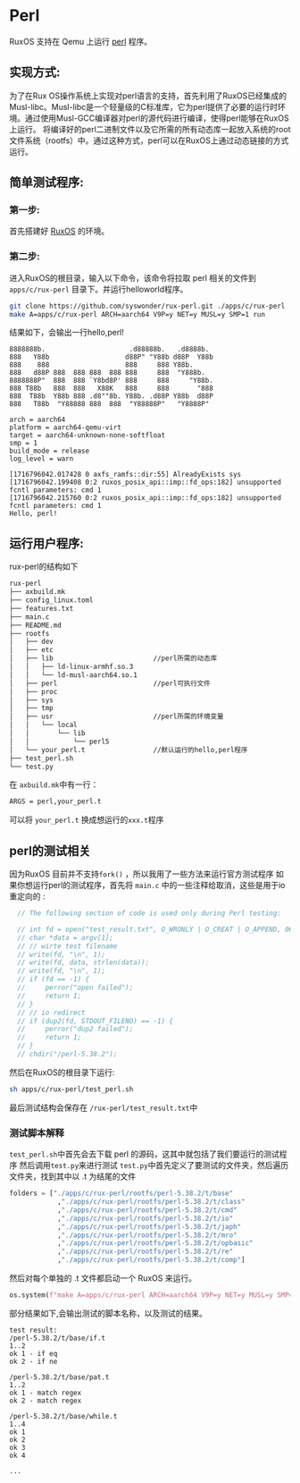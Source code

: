 # Perl

RuxOS 支持在 Qemu 上运行 [perl](https://www.perl.com/) 程序。

## 实现方式:
为了在Rux OS操作系统上实现对perl语言的支持，首先利用了RuxOS已经集成的Musl-libc。Musl-libc是一个轻量级的C标准库，它为perl提供了必要的运行时环境。通过使用Musl-GCC编译器对perl的源代码进行编译，使得perl能够在RuxOS上运行。
将编译好的perl二进制文件以及它所需的所有动态库一起放入系统的root文件系统（rootfs）中。通过这种方式，perl可以在RuxOS上通过动态链接的方式运行。

## 简单测试程序:
### 第一步:
首先搭建好 [RuxOS](https://github.com/syswonder/ruxos) 的环境。
### 第二步:
进入RuxOS的根目录，输入以下命令，该命令将拉取 perl 相关的文件到 `apps/c/rux-perl` 目录下。并运行helloworld程序。
  
```bash
git clone https://github.com/syswonder/rux-perl.git ./apps/c/rux-perl
make A=apps/c/rux-perl ARCH=aarch64 V9P=y NET=y MUSL=y SMP=1 run
```
结果如下，会输出一行hello,perl!

```shell
8888888b.                     .d88888b.   .d8888b.  
888   Y88b                   d88P" "Y88b d88P  Y88b 
888    888                   888     888 Y88b.      
888   d88P 888  888 888  888 888     888  "Y888b.   
8888888P"  888  888 `Y8bd8P' 888     888     "Y88b. 
888 T88b   888  888   X88K   888     888       "888 
888  T88b  Y88b 888 .d8""8b. Y88b. .d88P Y88b  d88P 
888   T88b  "Y88888 888  888  "Y88888P"   "Y8888P" 

arch = aarch64
platform = aarch64-qemu-virt
target = aarch64-unknown-none-softfloat
smp = 1
build_mode = release
log_level = warn

[1716796042.017428 0 axfs_ramfs::dir:55] AlreadyExists sys
[1716796042.199408 0:2 ruxos_posix_api::imp::fd_ops:182] unsupported fcntl parameters: cmd 1
[1716796042.215760 0:2 ruxos_posix_api::imp::fd_ops:182] unsupported fcntl parameters: cmd 1
Hello, perl!
```
## 运行用户程序:
rux-perl的结构如下
```bash
rux-perl
├── axbuild.mk
├── config_linux.toml
├── features.txt
├── main.c
├── README.md
├── rootfs
│   ├── dev
│   ├── etc
│   ├── lib                         //perl所需的动态库
│   │   ├── ld-linux-armhf.so.3
│   │   └── ld-musl-aarch64.so.1
│   ├── perl                        //perl可执行文件
│   ├── proc
│   ├── sys
│   ├── tmp
│   ├── usr                         //perl所需的环境变量
│   │   └── local
│   │       └── lib
│   │           └── perl5
│   └── your_perl.t                 //默认运行的hello,perl程序
├── test_perl.sh
└── test.py
```
在 `axbuild.mk`中有一行：
```bash
ARGS = perl,your_perl.t
```
可以将 `your_perl.t` 换成想运行的`xxx.t`程序

## perl的测试相关
因为RuxOS 目前并不支持`fork()` ，所以我用了一些方法来运行官方测试程序
如果你想运行perl的测试程序，首先将  `main.c` 中的一些注释给取消，这些是用于io重定向的 :
```C
  // The following section of code is used only during Perl testing:

  // int fd = open("test_result.txt", O_WRONLY | O_CREAT | O_APPEND, 0644);
  // char *data = argv[1];
  // // wirte test filename
  // write(fd, "\n", 1);
  // write(fd, data, strlen(data));
  // write(fd, "\n", 1);
  // if (fd == -1) {
  //     perror("open failed");
  //     return 1;
  // }
  // // io redirect
  // if (dup2(fd, STDOUT_FILENO) == -1) {
  //     perror("dup2 failed");
  //     return 1;
  // }
  // chdir("/perl-5.38.2");
```
然后在RuxOS的根目录下运行:

```bash
sh apps/c/rux-perl/test_perl.sh
```
最后测试结构会保存在 `/rux-perl/test_result.txt`中

### 测试脚本解释
`test_perl.sh`中首先会去下载 perl 的源码，这其中就包括了我们要运行的测试程序
然后调用`test.py`来进行测试
`test.py`中首先定义了要测试的文件夹，然后遍历文件夹，找到其中以 .t 为结尾的文件
```python
folders = ["./apps/c/rux-perl/rootfs/perl-5.38.2/t/base"
            ,"./apps/c/rux-perl/rootfs/perl-5.38.2/t/class"
            ,"./apps/c/rux-perl/rootfs/perl-5.38.2/t/cmd"
            ,"./apps/c/rux-perl/rootfs/perl-5.38.2/t/io"
            ,"./apps/c/rux-perl/rootfs/perl-5.38.2/t/japh"
            ,"./apps/c/rux-perl/rootfs/perl-5.38.2/t/mro"
            ,"./apps/c/rux-perl/rootfs/perl-5.38.2/t/opbasic"
            ,"./apps/c/rux-perl/rootfs/perl-5.38.2/t/re"
            ,"./apps/c/rux-perl/rootfs/perl-5.38.2/t/comp"]
```
然后对每个单独的 .t 文件都启动一个 RuxOS 来运行。
```python
os.system(f"make A=apps/c/rux-perl ARCH=aarch64 V9P=y NET=y MUSL=y SMP=1 ARGS=perl,{file} run")
```
部分结果如下,会输出测试的脚本名称，以及测试的结果。
```
test result:
/perl-5.38.2/t/base/if.t
1..2
ok 1 - if eq
ok 2 - if ne

/perl-5.38.2/t/base/pat.t
1..2
ok 1 - match regex
ok 2 - match regex

/perl-5.38.2/t/base/while.t
1..4
ok 1
ok 2
ok 3
ok 4

...
```
